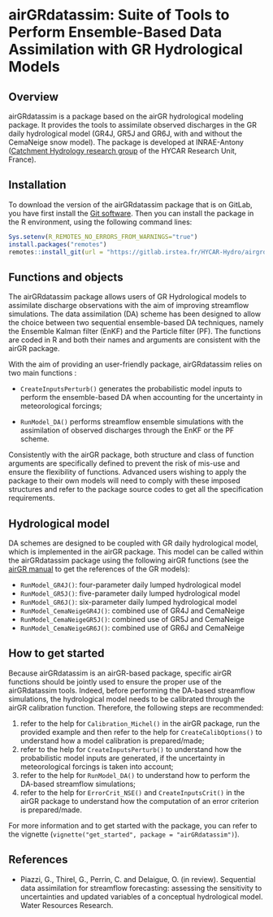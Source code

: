 
# airGRdatassim: Suite of Tools to Perform Ensemble-Based Data Assimilation with GR Hydrological Models

## Overview

airGRdatassim is a package based on the airGR hydrological modeling package. It provides the tools to assimilate observed discharges in the GR daily hydrological model (GR4J, GR5J and GR6J, with and without the CemaNeige snow model). The package is developed at INRAE-Antony ([Catchment Hydrology research group](https://webgr.inrae.fr/en/home/) of the HYCAR Research Unit, France). 


## Installation

To download the version of the airGRdatassim package that is on GitLab, you have first install the [Git software](https://git-scm.com/downloads). Then you can install the package in the R environment, using the following command lines:

``` r
Sys.setenv(R_REMOTES_NO_ERRORS_FROM_WARNINGS="true")
install.packages("remotes")
remotes::install_git(url = "https://gitlab.irstea.fr/HYCAR-Hydro/airgrdatassim")
```


## Functions and objects

The airGRdatassim package allows users of GR Hydrological models to assimilate discharge observations with the aim of improving streamflow simulations.
The data assimilation (DA) scheme has been designed to allow the choice between two sequential ensemble-based DA techniques, namely the Ensemble Kalman filter (EnKF) and the Particle filter (PF).
The functions are coded in R and both their names and arguments are consistent with the airGR package.

With the aim of providing an user-friendly package, airGRdatassim relies on two main functions :

- `CreateInputsPerturb()` generates the probabilistic model inputs to perform the ensemble-based DA when accounting for the uncertainty in meteorological forcings;

- `RunModel_DA()` performs streamflow ensemble simulations with the assimilation of observed discharges through the EnKF or the PF scheme.

Consistently with the airGR package, both structure and class of function arguments are specifically defined to prevent the risk of mis-use and ensure the flexibility of functions. Advanced users wishing to apply the package to their own models will need to comply with these imposed structures and refer to the package source codes to get all the specification requirements.


## Hydrological model

DA schemes are designed to be coupled with GR daily hydrological model, which is implemented in the airGR package. This model can be called within the airGRdatassim package using the following airGR functions (see the [airGR manual](https://cran.r-project.org/web/packages/airGR/airGR.pdf#page.4) to get the references of the GR models): 

  - `RunModel_GR4J()`: four-parameter daily lumped hydrological model
  - `RunModel_GR5J()`: five-parameter daily lumped hydrological model
  - `RunModel_GR6J()`: six-parameter daily lumped hydrological model
  - `RunModel_CemaNeigeGR4J()`: combined use of GR4J and CemaNeige
  - `RunModel_CemaNeigeGR5J()`: combined use of GR5J and CemaNeige
  - `RunModel_CemaNeigeGR6J()`: combined use of GR6J and CemaNeige


## How to get started

Because airGRdatassim is an airGR-based package, specific airGR functions should be jointly used to ensure the proper use of the airGRdatassim tools. Indeed, before performing the DA-based streamflow simulations, the hydrological model needs to be calibrated through the airGR calibration function. Therefore, the following steps are recommended:    

  1. refer to the help for `Calibration_Michel()` in the airGR package, run the provided example and then refer to the help for `CreateCalibOptions()` to understand how a model calibration is prepared/made;
  2. refer to the help for `CreateInputsPerturb()` to understand how the probabilistic model inputs are generated, if the uncertainty in meteorological forcings is taken into account;
  3. refer to the help for `RunModel_DA()` to understand how to perform the DA-based streamflow simulations;
  4. refer to the help for `ErrorCrit_NSE()` and `CreateInputsCrit()` in the airGR package to understand how the computation of an error criterion is prepared/made.


For more information and to get started with the package, you can refer to the vignette (`vignette("get_started", package = "airGRdatassim")`).


## References

- Piazzi, G., Thirel, G., Perrin, C. and Delaigue, O. (in review). Sequential data assimilation for streamflow forecasting: assessing the sensitivity to uncertainties and updated variables of a conceptual hydrological model. Water Resources Research.
